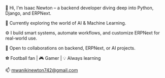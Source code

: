 👋 Hi, I'm Isaac Newton – a backend developer diving deep into Python, Django, and ERPNext.

🧠 Currently exploring the world of AI & Machine Learning.

⚙️ I build smart systems, automate workflows, and customize ERPNext for real-world use.

🤝 Open to collaborations on backend, ERPNext, or AI projects.

⚽ Football fan | 🎮 Gamer | 💡 Always learning

📫 mwanikinewton742@gmail.com
